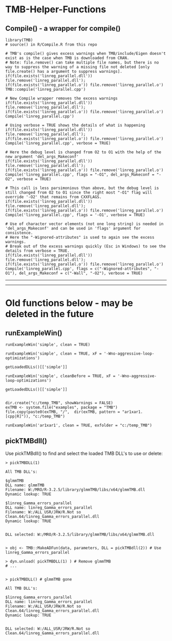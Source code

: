 ﻿# TMB-Helper-Functions

## Compile() - a wrapper for compile()


    library(TMB) 
    # source() in R/Compile.R from this repo
        
    # TMB's compile() gives excess warnings when TMB/include/Eigen doesn't exist as is the case when TMB is downloaded from CRAN.
    # Note: file.remove() can take multiple file names, but there is no way to suppress the warning of a missing file not deleted [only file.create() has a argument to suppress warnings].
    if(file.exists('linreg_parallel.dll')) file.remove('linreg_parallel.dll'); if(file.exists('linreg_parallel.o')) file.remove('linreg_parallel.o')  
    TMB::compile('linreg_parallel.cpp')
    
    # New Compile wrapper removes the excess warnings
    if(file.exists('linreg_parallel.dll')) file.remove('linreg_parallel.dll'); if(file.exists('linreg_parallel.o')) file.remove('linreg_parallel.o')  
    Compile('linreg_parallel.cpp')
    
    # Using verbose = TRUE shows the details of what is happening
    if(file.exists('linreg_parallel.dll')) file.remove('linreg_parallel.dll'); if(file.exists('linreg_parallel.o')) file.remove('linreg_parallel.o')  
    Compile('linreg_parallel.cpp', verbose = TRUE)
             
    # Here the debug level is changed from O2 to O1 with the help of the new argument 'del_args_Makeconf'
    if(file.exists('linreg_parallel.dll')) file.remove('linreg_parallel.dll'); if(file.exists('linreg_parallel.o')) file.remove('linreg_parallel.o')  
    Compile('linreg_parallel.cpp', flags = "-O1", del_args_Makeconf = "-O2", verbose = TRUE) 
        
    # This call is less parsimonious than above, but the debug level is still changed from O2 to O1 since the right most "-O1" flag will override '-O2' that remains from CXXFLAGS.
    if(file.exists('linreg_parallel.dll')) file.remove('linreg_parallel.dll'); if(file.exists('linreg_parallel.o')) file.remove('linreg_parallel.o')  
    Compile('linreg_parallel.cpp', flags = '-O1', verbose = TRUE)
    
    # Use of character vector elements (not one long string) is needed in 'del_args_Makeconf' and can be used in 'flags' argument for consistence.                
    # Here the "-Wignored-attributes" is used to again see the excess warnings.
    # Break out of the excess warnings quickly (Esc in Windows) to see the details from verbose = TRUE.
    if(file.exists('linreg_parallel.dll')) file.remove('linreg_parallel.dll'); if(file.exists('linreg_parallel.o')) file.remove('linreg_parallel.o')  
    Compile('linreg_parallel.cpp', flags = c("-Wignored-attributes", "-O1"), del_args_Makeconf = c("-Wall", "-O2"), verbose = TRUE) 






---
---

# Old functions below - may be deleted in the future

## runExampleWin()



    runExampleWin('simple', clean = TRUE)
    
    runExampleWin('simple', clean = TRUE, xF = '-Wno-aggressive-loop-optimizations')
    
    getLoadedDLLs()[['simple']]
    
    runExampleWin('simple', cleanBefore = TRUE, xF = '-Wno-aggressive-loop-optimizations')
    
    getLoadedDLLs()[['simple']]
    

    dir.create("c:/temp_TMB", showWarnings = FALSE)
    exTMB <- system.file("examples", package = "TMB")
    file.copy(paste0(exTMB, "/",  dir(exTMB, pattern = "ar1xar1.[cpp|R]")), "c:/temp_TMB")
    
    runExampleWin('ar1xar1', clean = TRUE, exfolder = "c:/temp_TMB")







## pickTMBdll()
Use pickTMBdll() to find and select the loaded TMB DLL's to use or delete:

    > pickTMBDLL(1)

    All TMB DLL's:

    $glmmTMB
    DLL name: glmmTMB
    Filename: W:/MRO/R-3.2.5/library/glmmTMB/libs/x64/glmmTMB.dll
    Dynamic lookup: TRUE

    $linreg_Gamma_errors_parallel
    DLL name: linreg_Gamma_errors_parallel
    Filename: W:/ALL_USR/JRW/R.Not so Clean.64/linreg_Gamma_errors_parallel.dll
    Dynamic lookup: TRUE


    DLL selected: W:/MRO/R-3.2.5/library/glmmTMB/libs/x64/glmmTMB.dll 
    
    
    > obj <- TMB::MakeADFun(data, parameters, DLL = pickTMBdll(2)) # Use linreg_Gamma_errors_parallel
    
    > dyn.unload( pickTMBDLL(1) ) # Remove glmmTMB
    # ...
    
    
    > pickTMBDLL() # glmmTMB gone

    All TMB DLL's:

    $linreg_Gamma_errors_parallel
    DLL name: linreg_Gamma_errors_parallel
    Filename: W:/ALL_USR/JRW/R.Not so Clean.64/linreg_Gamma_errors_parallel.dll
    Dynamic lookup: TRUE


    DLL selected: W:/ALL_USR/JRW/R.Not so Clean.64/linreg_Gamma_errors_parallel.dll 
